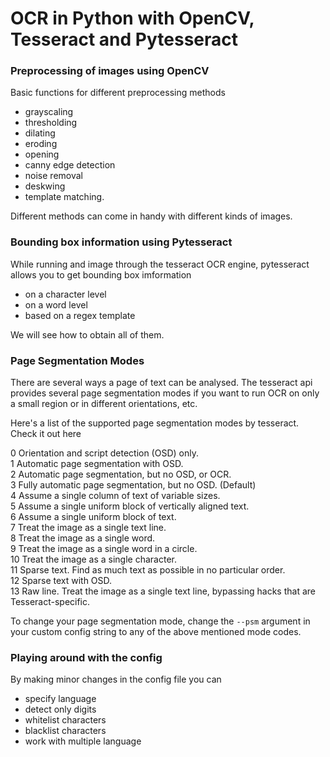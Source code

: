 # OCR in Python with OpenCV, Tesseract and Pytesseract



### Preprocessing of images using OpenCV

Basic functions for different preprocessing methods 
- grayscaling
- thresholding
- dilating
- eroding
- opening
- canny edge detection
- noise removal
- deskwing
- template matching. 

Different methods can come in handy with different kinds of images. 

### Bounding box information using Pytesseract

While running and image through the tesseract OCR engine, pytesseract allows you to get bounding box imformation 
- on a character level
- on a word level
- based on a regex template

We will see how to obtain all of them.

### Page Segmentation Modes

There are several ways a page of text can be analysed. The tesseract api provides several page segmentation modes if you want to run OCR on only a small region or in different orientations, etc.

Here's a list of the supported page segmentation modes by tesseract. Check it out here

0    Orientation and script detection (OSD) only.  
1    Automatic page segmentation with OSD.  
2    Automatic page segmentation, but no OSD, or OCR.  
3    Fully automatic page segmentation, but no OSD. (Default)  
4    Assume a single column of text of variable sizes.  
5    Assume a single uniform block of vertically aligned text.  
6    Assume a single uniform block of text.  
7    Treat the image as a single text line.  
8    Treat the image as a single word.  
9    Treat the image as a single word in a circle.  
10    Treat the image as a single character.  
11    Sparse text. Find as much text as possible in no particular order.  
12    Sparse text with OSD.  
13    Raw line. Treat the image as a single text line, bypassing hacks that are Tesseract-specific.  

To change your page segmentation mode, change the ```--psm``` argument in your custom config string to any of the above mentioned mode codes.

### Playing around with the config

By making minor changes in the config file you can 
- specify language
- detect only digits
- whitelist characters
- blacklist characters
- work with multiple language

